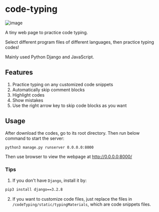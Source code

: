 # code-typing

![image](https://user-images.githubusercontent.com/39082096/149967763-a9bb56c5-6411-4d86-90d3-f1e22845e2a8.png)

A tiny web page to practice code typing.

Select different program files of different languages, then practice typing codes!

Mainly used Python Django and JavaScript. 

## Features

1. Practice typing on any customized code snippets
2. Automatically skip comment blocks
3. Highlight codes
4. Show mistakes
5. Use the right arrow key to skip code blocks as you want

## Usage

After download the codes, go to its root directory. Then run below command to start the server:

```sh
python3 manage.py runserver 0.0.0.0:8000
```

Then use browser to view the webpage at http://0.0.0.0:8000/

### Tips

1. If you don't have `Django`, install it by:

```sh
pip3 install django==3.2.8
```

2. If you want to customize code files, just replace the files in `/codeTyping/static/typingMaterials`, which are code snippets files.
